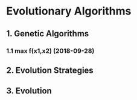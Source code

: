 # Evolutionary Algorithms

## 1. Genetic Algorithms

### 1.1 max f(x1,x2) (2018-09-28)

## 2. Evolution Strategies


## 3. Evolution